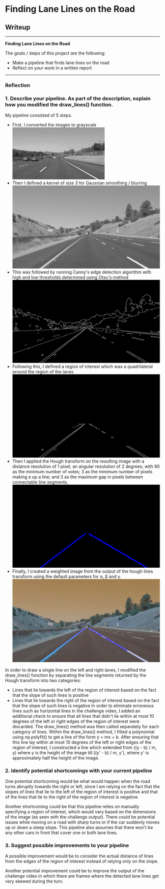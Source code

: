 # **Finding Lane Lines on the Road** 

## Writeup

---

**Finding Lane Lines on the Road**

The goals / steps of this project are the following:
* Make a pipeline that finds lane lines on the road
* Reflect on your work in a written report


[//]: # (Image References)

[image1]: ./writeup_images/grayscale.jpg "Grayscale"
[image2]: ./writeup_images/gaussian_blur_image.jpg "GaussianBlur"
[image3]: ./writeup_images/canny_edge_detection.jpg "CannyEdgeDetection"
[image4]: ./writeup_images/region_of_interest.jpg "RegionOfInterest"
[image5]: ./writeup_images/hough_lines.jpg "HoughLines"
[image6]: ./writeup_images/final_output.jpg "FinalOutput"

---

### Reflection

### 1. Describe your pipeline. As part of the description, explain how you modified the draw_lines() function.

My pipeline consisted of 5 steps. 
- First, I converted the images to grayscale
![alt text][image1]
- Then I defined a kernel of size 3 for Gaussian smoothing / blurring
![alt text][image2]
- This was followed by running Canny's edge detection algorithm with high and low thresholds determined using Otsu's method
![alt text][image3]
- Following this, I defined a region of interest which was a quadrilateral around the region of the lanes
![alt text][image4]
- Then I applied the Hough transform on the resulting image with a distance resolution of 1 pixel; an angular resolution of 2 degrees; with 90 as the minimum number of votes; 3 as the minimum number of pixels making a up a line; and 3 as the maximum gap in pixels between connectable line segments.
![alt text][image5]
- Finally, I created a weighted image from the output of the hough lines transform using the default parameters for α, β and γ.
![alt text][image6]

In order to draw a single line on the left and right lanes, I modified the draw_lines() function by separating the line segments returned by the Hough transform into two categories:
- Lines that lie towards the left of the region of interest based on the fact that the slope of such lines is positive
- Lines that lie towards the right of the region of interest based on the fact that the slope of such lines is negative
In order to eliminate erroneous lines such as horizontal lines in the challenge video, I added an additional check to ensure that all lines that didn't lie within at most 10 degrees of the left or right edges of the region of interest were discarded.
The draw_lines() method was then called separately for each category of lines. Within the draw_lines() method, I fitted a polynomial using np.polyfit() to get a line of the form y = mx + b. After ensuring that this line lay within at most 10 degrees of the left or right edges of the region of interest, I constructed a line which extended from ((y - b) / m, y) where y is the height of the image till ((y' - b) / m, y'), where y' is approximately half the height of the image.


### 2. Identify potential shortcomings with your current pipeline


One potential shortcoming would be what would happen when the road turns abruptly towards the right or left, since I am relying on the fact that the slopes of lines that lie to the left of the region of interest is positive and that of the lines that lie to the right of the region of interest is negative.

Another shortcoming could be that this pipeline relies on manually specifying a region of interest, which would vary based on the dimensions of the image (as seen with the challenge output). There could be potential issues while moving on a road with sharp turns or if the car suddenly moves up or down a steep slope. This pipeline also assumes that there won't be any other cars in front that cover one or both lane lines.


### 3. Suggest possible improvements to your pipeline

A possible improvement would be to consider the actual distance of lines from the edges of the region of interest instead of relying only on the slope. 

Another potential improvement could be to improve the output of the challenge video in which there are frames where the detected lane lines get very skewed during the turn. 
